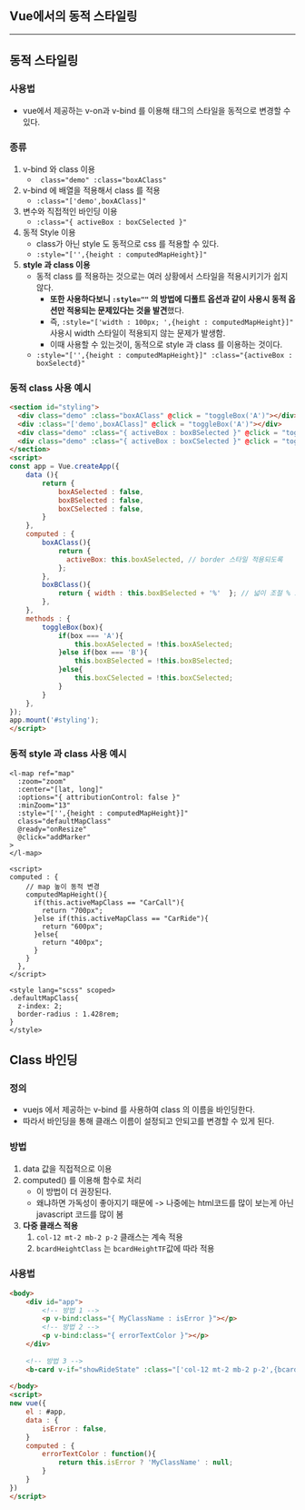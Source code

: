 ## Vue에서의 동적 스타일링

---

>

## 동적 스타일링

### 사용법

- vue에서 제공하는 v-on과 v-bind 를 이용해 태그의 스타일을 동적으로 변경할 수 있다. 

### 종류

1. v-bind 와 class 이용
   - ` class="demo" :class="boxAClass"`
2. v-bind 에 배열을 적용해서 class 를 적용 
   - `:class="['demo',boxAClass]"`
3. 변수와 직접적인 바인딩 이용 
   - `:class="{ activeBox : boxCSelected }"`
4. 동적 Style 이용
   - class가 아닌 style 도 동적으로 css 를 적용할 수 있다. 
   - `:style="['',{height : computedMapHeight}]"`
5. **style 과 class 이용** 
   - 동적 class 를 적용하는 것으로는 여러 상황에서 스타일을 적용시키기가 쉽지 않다. 
     - **또한 사용하다보니 `:style=""` 의 방법에 디폴트 옵션과 같이 사용시 동적 옵션만 적용되는 문제있다는 것을 발견**했다. 
     - 즉, `:style="['width : 100px; ',{height : computedMapHeight}]"`  사용시 width 스타일이 적용되지 않는 문제가 발생함. 
     - 이때 사용할 수 있는것이, 동적으로 style 과 class 를 이용하는 것이다. 
   - `:style="['',{height : computedMapHeight}]" :class="{activeBox : boxSelectd}"`

### 동적 class 사용 예시 

```html
<section id="styling">
  <div class="demo" :class="boxAClass" @click = "toggleBox('A')"></div>
  <div :class="['demo',boxAClass]" @click = "toggleBox('A')"></div>
  <div class="demo" :class="{ activeBox : boxBSelected }" @click = "toggleBox('B')"></div>
  <div class="demo" :class="{ activeBox : boxCSelected }" @click = "toggleBox('C')"></div>
</section>
<script>
const app = Vue.createApp({
    data (){
        return {
            boxASelected : false,
            boxBSelected : false,
            boxCSelected : false,
        }
    },
    computed : {
        boxAClass(){
            return {
              activeBox: this.boxASelected, // border 스타일 적용되도록 
            };
        },
        boxBClass(){
            return { width : this.boxBSelected + '%'  }; // 넓이 조절 % 로 
        },
    },
    methods : {
        toggleBox(box){
            if(box === 'A'){
                this.boxASelected = !this.boxASelected;
            }else if(box === 'B'){
                this.boxBSelected = !this.boxBSelected;
            }else{
                this.boxCSelected = !this.boxCSelected;
            }
        }
    },
});
app.mount('#styling');
</script>
```

### 동적 style 과 class 사용 예시 

```vue
<l-map ref="map" 
  :zoom="zoom" 
  :center="[lat, long]" 
  :options="{ attributionControl: false }" 
  :minZoom="13" 
  :style="['',{height : computedMapHeight}]"
  class="defaultMapClass"
  @ready="onResize"
  @click="addMarker"
>
</l-map>

<script>
computed : {
    // map 높이 동적 변경 
    computedMapHeight(){
      if(this.activeMapClass == "CarCall"){
        return "700px";
      }else if(this.activeMapClass == "CarRide"){
        return "600px";
      }else{
        return "400px";
      }
    }
  },
</script>
    
<style lang="scss" scoped>
.defaultMapClass{
  z-index: 2; 
  border-radius : 1.428rem;
}    
</style>
```



## Class 바인딩

### 정의

- vuejs 에서 제공하는 v-bind 를 사용하여 class 의 이름을 바인딩한다. 
- 따라서 바인딩을 통해 클래스 이름이 설정되고 안되고를 변경할 수 있게 된다. 

### 방법

1. data 값을 직접적으로 이용
2. computed() 를 이용해 함수로 처리 
   - 이 방법이 더 권장된다. 
   - 왜냐하면 가독성이 좋아지기 때문에 -> 나중에는 html코드를 많이 보는게 아닌 javascript 코드를 많이 봄 
3. **다중 클래스 적용** 
   1. `col-12 mt-2 mb-2 p-2` 클래스는 계속 적용
   2. `bcardHeightClass` 는 `bcardHeightTF`값에 따라 적용 


### 사용법

```html
<body>
    <div id="app">
        <!-- 방법 1 -->
        <p v-bind:class="{ MyClassName : isError }"></p>
        <!-- 방법 2 -->
        <p v-bind:class="{ errorTextColor }"></p>
    </div>
    
    <!-- 방법 3 -->
	<b-card v-if="showRideState" :class="['col-12 mt-2 mb-2 p-2',{bcardHeightClass : bcardHeightTF}]" no-body>
    
</body>
<script>
new vue({
    el : #app,
    data : {
        isError : false, 
    }
    computed : {
        errorTextColor : function(){
            return this.isError ? 'MyClassName' : null;
        }
    }
})
</script>



```

